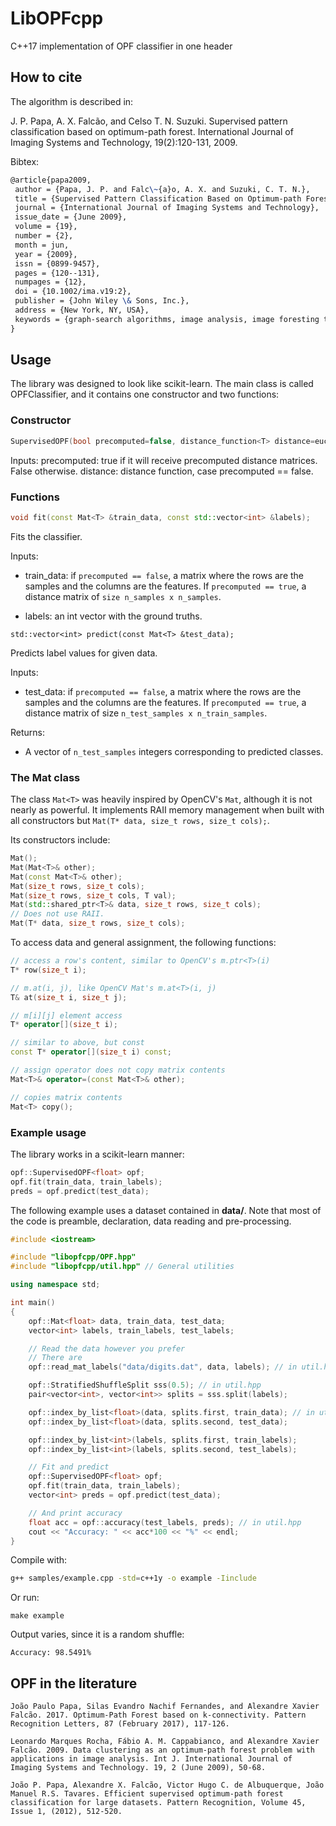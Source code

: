 # LibOPFcpp
C++17 implementation of OPF classifier in one header

## How to cite

The algorithm is described in:

J. P. Papa, A. X. Falcão, and Celso T. N. Suzuki. Supervised pattern classification based on optimum-path forest.  International Journal of Imaging Systems and Technology, 19(2):120-131, 2009.

Bibtex:
```latex
@article{papa2009,
 author = {Papa, J. P. and Falc\~{a}o, A. X. and Suzuki, C. T. N.},
 title = {Supervised Pattern Classification Based on Optimum-path Forest},
 journal = {International Journal of Imaging Systems and Technology},
 issue_date = {June 2009},
 volume = {19},
 number = {2},
 month = jun,
 year = {2009},
 issn = {0899-9457},
 pages = {120--131},
 numpages = {12},
 doi = {10.1002/ima.v19:2},
 publisher = {John Wiley \& Sons, Inc.},
 address = {New York, NY, USA},
 keywords = {graph-search algorithms, image analysis, image foresting transform, pattern recognition, supervised learning},
}
```


## Usage

The library was designed to look like scikit-learn. The main class is called OPFClassifier, and it contains one constructor and two functions:

### Constructor
```cpp
SupervisedOPF(bool precomputed=false, distance_function<T> distance=euclidean_distance<T>);
```

Inputs:
precomputed: true if it will receive precomputed distance matrices. False otherwise.
distance: distance function, case precomputed == false.


### Functions

```cpp
void fit(const Mat<T> &train_data, const std::vector<int> &labels);
```

Fits the classifier.

Inputs:
- train_data: if `precomputed == false`, a matrix where the rows are the samples and the columns are the features. If `precomputed == true`, a distance matrix of `size n_samples x n_samples`.

- labels: an int vector with the ground truths.


`std::vector<int> predict(const Mat<T> &test_data);`

Predicts label values for given data.

Inputs:
- test_data: if `precomputed == false`, a matrix where the rows are the samples and the columns are the features. If `precomputed == true`, a distance matrix of size `n_test_samples x n_train_samples`.

Returns:
- A vector of `n_test_samples` integers corresponding to predicted classes.


### The Mat class

The class `Mat<T>` was heavily inspired by OpenCV's `Mat`, although it is not nearly as powerful. It implements RAII memory management when built with all constructors but `Mat(T* data, size_t rows, size_t cols);`.

Its constructors include:

```cpp
Mat();
Mat(Mat<T>& other);
Mat(const Mat<T>& other);
Mat(size_t rows, size_t cols);
Mat(size_t rows, size_t cols, T val);
Mat(std::shared_ptr<T>& data, size_t rows, size_t cols);
// Does not use RAII.
Mat(T* data, size_t rows, size_t cols);
```

To access data and general assignment, the following functions:

```cpp
// access a row's content, similar to OpenCV's m.ptr<T>(i)
T* row(size_t i);

// m.at(i, j), like OpenCV Mat's m.at<T>(i, j)
T& at(size_t i, size_t j);

// m[i][j] element access
T* operator[](size_t i);

// similar to above, but const
const T* operator[](size_t i) const;

// assign operator does not copy matrix contents
Mat<T>& operator=(const Mat<T>& other);

// copies matrix contents
Mat<T> copy();
```

### Example usage

The library works in a scikit-learn manner:

```cpp
opf::SupervisedOPF<float> opf;
opf.fit(train_data, train_labels);
preds = opf.predict(test_data);
```


The following example uses a dataset contained in **data/**. Note that most of the code is preamble, declaration, data reading and pre-processing.

```cpp
#include <iostream>

#include "libopfcpp/OPF.hpp"
#include "libopfcpp/util.hpp" // General utilities

using namespace std;

int main()
{
    opf::Mat<float> data, train_data, test_data;
    vector<int> labels, train_labels, test_labels;

    // Read the data however you prefer
    // There are 
    opf::read_mat_labels("data/digits.dat", data, labels); // in util.hpp

    opf::StratifiedShuffleSplit sss(0.5); // in util.hpp
    pair<vector<int>, vector<int>> splits = sss.split(labels);

    opf::index_by_list<float>(data, splits.first, train_data); // in util.hpp
    opf::index_by_list<float>(data, splits.second, test_data);

    opf::index_by_list<int>(labels, splits.first, train_labels);
    opf::index_by_list<int>(labels, splits.second, test_labels);

    // Fit and predict
    opf::SupervisedOPF<float> opf;
    opf.fit(train_data, train_labels);
    vector<int> preds = opf.predict(test_data);

    // And print accuracy
    float acc = opf::accuracy(test_labels, preds); // in util.hpp
    cout << "Accuracy: " << acc*100 << "%" << endl;
}

```

Compile with:

```bash
g++ samples/example.cpp -std=c++1y -o example -Iinclude
```

Or run:

```
make example
```


Output varies, since it is a random shuffle:

```
Accuracy: 98.5491%
```

## OPF in the literature

`
João Paulo Papa, Silas Evandro Nachif Fernandes, and Alexandre Xavier Falcão. 2017. Optimum-Path Forest based on k-connectivity. Pattern Recognition Letters, 87 (February 2017), 117-126.
`

`
Leonardo Marques Rocha, Fábio A. M. Cappabianco, and Alexandre Xavier Falcão. 2009. Data clustering as an optimum-path forest problem with applications in image analysis. Int J. International Journal of Imaging Systems and Technology. 19, 2 (June 2009), 50-68.
`

`
João P. Papa, Alexandre X. Falcão, Victor Hugo C. de Albuquerque, João Manuel R.S. Tavares. Efficient supervised optimum-path forest classification for large datasets. Pattern Recognition, Volume 45, Issue 1, (2012), 512-520.
`

